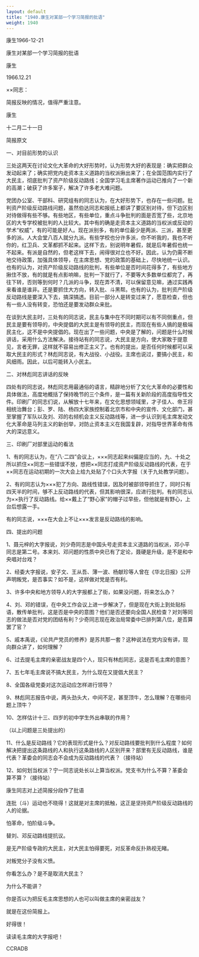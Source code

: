 ```yaml
---
layout: default
title: "1940.康生对某部一个学习简报的批语"
weight: 1940
---
```


康生1966-12-21

康生对某部一个学习简报的批语

康生

1966.12.21

××同志：

简报反映的情况，值得严重注意。

康生

十二月二十一日

简报原文

一、对目前形势的认识

三处这两天在讨论文化大革命的大好形势时，认为形势大好的表现是：确实把群众发动起来了；确实把党内走资本主义道路的当权派揪出来了；在全国范围内实行了大民主，彻底批判了资产阶级反动路线；全国学习毛主席著作运动已推向了一个新的高潮；破获了许多案子，解决了许多老大难问题。

党团办公室、干部科、研究组有的同志认为，在大好形势下，也存在一些问题。批判资产阶级反动路线问题，虽然伯达同志和报纸上都讲了要区别对待，但下边区别对待做得有些不够。有些地区，有些单位，重点斗争批判的面是否宽了些，北京地区的大专学校被批判的人比较大。其中有的确是走资本主义道路的当权派或反动的学术“权威”，有的可能是好人。现在派别多，有的单位最少是两派、三派，甚至更多的派。人大会堂八百人就分九派。有些学校也分许多派，你不听我的，我也不听你的，红卫兵、文革都抓不起来。这样下去，别说明年暑假，就是后年暑假也统一不起来。有派是自然的，但老这样下去，闹得很对立也不好。因此，认为仍需不断地交待政策，加强具体领导，在主席思想、党的政策的基础上，尽快地统一认识。也有的认为，对资产阶级反动路线的批判，有些单位是否时间花得多了，有些地方揪住不放，有的就是有点影响嘛，批判一下就行了，不要等大多数单位都完了，再往下转，否则等到何时？几派的斗争，现在弄不清，可以保留意见嘛，通过实践再来看谁是谁非。还是要抓住大方向，转入批、斗黑帮。也有的认为，批判资产阶级反动路线是要深入下去，搞深搞透。目前一部分人是转变过来了，愿意检查，但也有一些人没有转变，恐怕还是要发动群众来批。

在谈到大民主时，三处有的同志说，民主与集中在不同时期可以有不同侧重点，但民主是要有领导的，中央提倡的大民主是有领导的民主，而现在有些人搞的是极端民主化，这不是中央提倡的。现在出了一些问题，中央是了解的，问题是什么时候讲话，采用什么方法解决。接待站有的同志说，大民主是方向，使大家敢于提意见，言者无罪，这样就不容易出修正主义了。也有的提出，是否任何时候都可以采取大民主的形式？林彪同志说，有大战役、小战役。主席也说过，要搞小民主，和风细雨。因此，以后可能转入小民主。

二、对林彪同志讲话的反映

四处有的同志说，林彪同志用最通俗的语言，精辟地分析了文化大革命的必要性和具体做法，高度地概括了保持晚节的三个条件，是一篇有关新阶段的高度指导性文件。印刷厂的同志们说，从解放十七年来，在文化思想领域里，才子佳人、帝王将相统治舞台；彭、罗、陆、杨四大家族控制着北京市和中央的宣传、文化部门，甚至掌握了军队以及刘、邓的右倾机会主义反动路线等，进一步认识到毛主席发动文化大革命是马列主义的新创举，对防止资本主义在我国复辟，对指导世界革命有伟大的深远意义。

三、印刷厂对部里运动的看法

1、有的同志认为，在“八·二四”会议上，×××同志起来纠偏是应当的，九、十处之所以抓住××同志一些错误不放，想把××同志打成资产阶级反动路线的代表，在于××同志在运动初期的一次大会上给九处贴了个口头大字报（关于九处教学问题）。

2、有的同志认为×××犯了方向、路线性错误，因及时被部领导抓住了，同时只有四天半的时间，够不上反动路线的代表，但其影响很深，应进行批判。有的同志认为××执行了反动路线。给××戴上了“野心家”的帽子过早些，但他就是有野心，上台后想露一手。

有的同志说，×××在大会上不让×××发言是反动路线的影响。

四、提出的问题

1、聂元梓的大字报说，刘少奇同志是中国头号走资本主义道路的当权派，邓小平同志是第二号。本来刘、邓问题的性质中央已有了定论，聂硬是升级，是不是和中央唱对台戏？

2、经委大字报说，安子文、王从吾、薄一波、杨献珍等人曾在《华北日报》公开声明叛党，是否事实？如不是，这样做对党是否有利。

3、许多中央和地方领导人的大字报都上了街，如果没问题，将来怎么办？

4、刘、邓的错误，在中央工作会议上进一步解决了，但是现在大街上到处贴标语，散传单批判，这是否是中央的意图？他们是否还要向全国人民检查？对刘等同志的做法是否对党的团结有利？少奇同志现在政治局常委中已排列第八位，是否算罢了官？

5、戚本禹说，《论共产党员的修养》是苏共那一套？这种说法在党内没有讲，现向群众讲了，如何理解？

6、过去提毛主席的亲密战友是四个人，现只有林彪同志，这是否毛主席的意图？

7、五七年毛主席说不搞大民主，为什么现在又提倡大民主？

8、全国各级党委对这次运动应怎样进行领导？

9、林彪同志报告中说，两头劲头大，中间不足，甚至顶牛，怎么理解？在哪些问题上顶牛？

10、怎样估计十三、四岁的初中学生外出串联的作用？

（以上问题是三处提出的）

11、什么是反动路线？它的表现形式是什么？对反动路线要批判到什么程度？如何解决把提出这条路线的人和执行这条路线的人区别开来？部里有无反动路线，谁是代表？革委会的同志会不会成为反动路线的代表？（接待站）

12、如何划当权派？宁一同志说处长以上算当权派。党支书为什么不算？革委会算不算？（接待站）

康生同志对上述简报分段作了批语

连批（斗）运动也不晓得！这就是对主席的抵触，这正是坚持资产阶级反动路线的人的论据。

怕革命，怕阶级斗争。

替刘、邓反动路线提抗议。

是无产阶级专政的大民主，对大民主怕得要死，对反革命反扑熟视无睹。

对叛党分子没有义愤。

你看怎么办？是不是取消大民主？

为什么不能讲？

你是否以为把反毛主席思想的人也可以叫做主席的亲密战友？

就是在这份简报上。

好得很！

读读毛主席的大字报吧！

CCRADB

